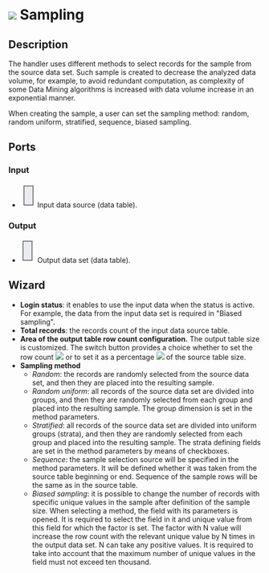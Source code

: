 # ![ ](../../images/icons/components/sampling_default.svg) Sampling

## Description

The handler uses different methods to select records for the sample from the source data set. Such sample is created to decrease the analyzed data volume, for example, to avoid redundant computation, as complexity of some Data Mining algorithms is increased with data volume increase in an exponential manner.

When creating the sample, a user can set the sampling method: random, random uniform, stratified, sequence, biased sampling.

## Ports

### Input

* ![ ](../../images/icons/app/node/ports/inputs/table_inactive.svg) Input data source (data table).

### Output

* ![ ](../../images/icons/app/node/ports/outputs/table_inactive.svg) Output data set (data table).

## Wizard

* **Login status**: it enables to use the input data when the status is active. For example, the data from the input data set is required in "Biased sampling".
* **Total records**: the records count of the input data source table.
* **Area of the output table row count configuration.**
   The output table size is customized. The switch button provides a choice whether to set the row count ![ ](../../images/icons/) or to set it as a percentage ![ ](../../images/icons/) of the source table size.
* **Sampling method**
   * *Random*: the records are randomly selected from the source data set, and then they are placed into the resulting sample.
   * *Random uniform*: all records of the source data set are divided into groups, and then they are randomly selected from each group and placed into the resulting sample. The group dimension is set in the method parameters.
   * *Stratified*: all records of the source data set are divided into uniform groups (strata), and then they are randomly selected from each group and placed into the resulting sample. The strata defining fields are set in the method parameters by means of checkboxes.
   * *Sequence*: the sample selection source will be specified in the method parameters. It will be defined whether it was taken from the source table beginning or end. Sequence of the sample rows will be the same as in the source table.
   * *Biased sampling*: it is possible to change the number of records with specific unique values in the sample after definition of the sample size. When selecting a method, the field with its parameters is opened. It is required to select the field in it and unique value from this field for which the factor is set. The factor with N value will increase the row count with the relevant unique value by N times in the output data set. N can take any positive values. It is required to take into account that the maximum number of unique values in the field must not exceed ten thousand.
